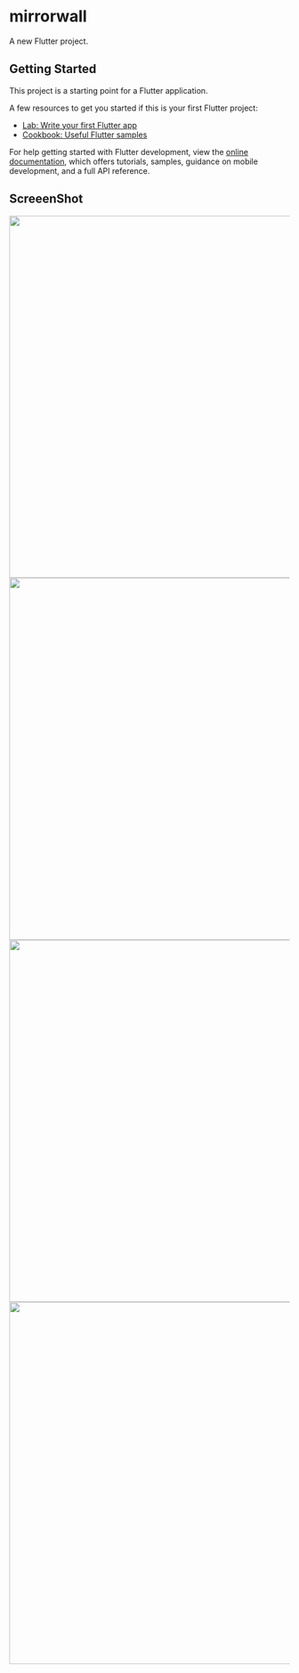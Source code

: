 # mirrorwall

A new Flutter project.

## Getting Started

This project is a starting point for a Flutter application.

A few resources to get you started if this is your first Flutter project:

- [Lab: Write your first Flutter app](https://docs.flutter.dev/get-started/codelab)
- [Cookbook: Useful Flutter samples](https://docs.flutter.dev/cookbook)

For help getting started with Flutter development, view the
[online documentation](https://docs.flutter.dev/), which offers tutorials,
samples, guidance on mobile development, and a full API reference.


## ScreeenShot

<img src = "https://user-images.githubusercontent.com/121153077/236443057-c606de64-e440-484f-b19c-3cc8f8b35e02.jpg" height="650px">
<img src = "https://user-images.githubusercontent.com/121153077/236443342-bf4a86b0-3856-42e5-ae8c-9630938b52d0.jpg" height="650px">
<img src = "https://user-images.githubusercontent.com/121153077/236443343-df231bef-5722-4445-bee5-ed789e14127d.jpg" height="650px">
<img src = "https://user-images.githubusercontent.com/121153077/236443345-c41061cb-a2f7-4b5c-8f7b-5e914f1adfc6.jpg" height="650px">
